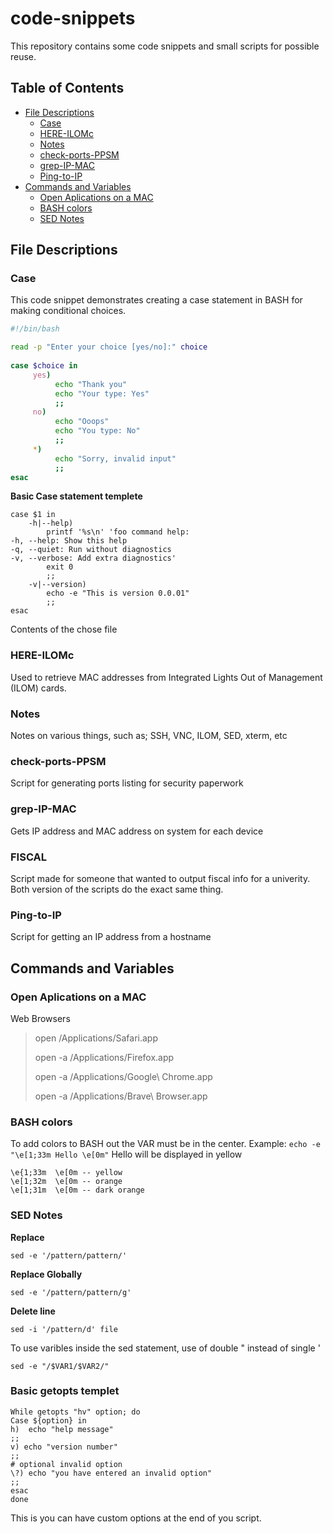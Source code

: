 # code-snippets
This repository contains some code snippets and small scripts for possible reuse.

## Table of Contents

* [File Descriptions](#file-descriptions)
	* [Case](#case)
	* [HERE-ILOMc](#here-ilomc)
	* [Notes](#notes)
	* [check-ports-PPSM](#check-ports-ppsm)
	* [grep-IP-MAC](#grep-ip-mac)
	* [Ping-to-IP](#ping-to-ip)
* [Commands and Variables](#commands-and-variables)
	* [Open Aplications on a MAC](#open-aplications-on-a-mac)
	* [BASH colors](#bash-colors)
	* [SED Notes](#sed-notes)

## File Descriptions 
### Case
This code snippet demonstrates creating a case statement in BASH for making conditional choices.
```bash
#!/bin/bash

read -p "Enter your choice [yes/no]:" choice
 
case $choice in
     yes)
          echo "Thank you"
          echo "Your type: Yes"
          ;;
     no)
          echo "Ooops"
          echo "You type: No"
          ;;
     *)
          echo "Sorry, invalid input"
          ;;
esac
```
 **Basic Case statement templete**
```
case $1 in
    -h|--help)
        printf '%s\n' 'foo command help:
-h, --help: Show this help
-q, --quiet: Run without diagnostics
-v, --verbose: Add extra diagnostics'
        exit 0
        ;;
    -v|--version)
	    echo -e "This is version 0.0.01"
        ;;	   
esac
```
Contents of the chose file

### HERE-ILOMc
Used to retrieve MAC addresses from Integrated Lights Out of Management (ILOM) cards.

### Notes
Notes on various things, such as; SSH, VNC, ILOM, SED, xterm, etc

### check-ports-PPSM
Script for generating ports listing for security paperwork

### grep-IP-MAC
Gets IP address and MAC address on system for each device

### FISCAL
Script made for someone that wanted to output fiscal info for a univerity. Both version of the scripts do the exact same thing.

### Ping-to-IP
Script for getting an IP address from a hostname

## Commands and Variables  
### Open Aplications on a MAC
Web Browsers 
> open /Applications/Safari.app
> 
> open -a /Applications/Firefox.app
> 
> open -a /Applications/Google\ Chrome.app
> 
> open -a /Applications/Brave\ Browser.app
>

 ### BASH colors 
 To add colors to BASH out the VAR must be in the center.
 Example: ```echo -e "\e[1;33m Hello \e[0m"``` Hello will be displayed in yellow
 ```
\e{1;33m  \e[0m -- yellow
\e[1;32m  \e[0m -- orange
\e[1;31m  \e[0m -- dark orange
```
### SED Notes
**Replace**
``` 
sed -e '/pattern/pattern/'
```
__Replace Globally__
```
sed -e '/pattern/pattern/g'
```
**Delete line**
```
sed -i '/pattern/d' file
```
To use varibles inside the sed statement, use of double " instead of single '
```
sed -e "/$VAR1/$VAR2/"
```

### Basic getopts templet
```
While getopts "hv" option; do
Case ${option} in
h)  echo "help message"
;;
v) echo "version number"
;;
# optional invalid option
\?) echo "you have entered an invalid option"
;;
esac
done
```
This is you can have custom options at the end of you script.

